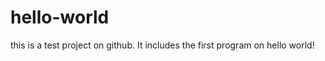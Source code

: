hello-world
===========

this is a test project on github.
It includes the first program on hello world!

